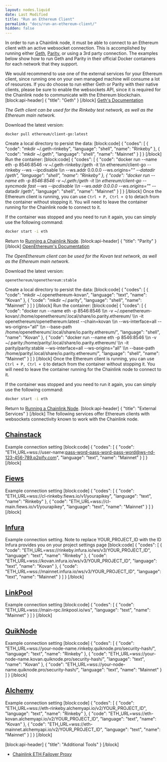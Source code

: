 ```yaml
---
layout: nodes.liquid
date: Last Modified
title: "Run an Ethereum Client"
permalink: "docs/run-an-ethereum-client/"
hidden: false
---
```

In order to run a Chainlink node, it must be able to connect to an Ethereum client with an active websocket connection. This is accomplished by running either <a href="https://geth.ethereum.org/" target="_blank" rel="noreferrer, noopener">Geth</a>, <a href="https://www.parity.io/" target="_blank" rel="noreferrer, noopener">Parity</a>, or using a 3rd party connection. The examples below show how to run Geth and Parity in their official Docker containers for each network that they support.

We would recommend to use one of the external services for your Ethereum client, since running one on your own managed machine will consume a lot of resources. If you do choose to run either Geth or Parity with their native clients, please be sure to enable the websockets API, since it is required for the Chainlink node to communicate with the Ethereum blockchain.
[block:api-header]
{
  "title": "Geth"
}
[/block]
<a href="https://geth.ethereum.org/docs/" target="_blank">Geth's Documentation</a>

*The Geth client can be used for the Rinkeby test network, as well as the Ethereum main network.*

Download the latest version:

```
docker pull ethereum/client-go:latest
```

Create a local directory to persist the data:
[block:code]
{
  "codes": [
    {
      "code": "mkdir ~/.geth-rinkeby",
      "language": "shell",
      "name": "Rinkeby"
    },
    {
      "code": "mkdir ~/.geth",
      "language": "shell",
      "name": "Mainnet"
    }
  ]
}
[/block]
Run the container:
[block:code]
{
  "codes": [
    {
      "code": "docker run --name eth -p 8546:8546 -v ~/.geth-rinkeby:/geth -it \\\n           ethereum/client-go --rinkeby --ws --ipcdisable \\\n           --ws.addr 0.0.0.0 --ws.origins=\"*\" --datadir /geth",
      "language": "shell",
      "name": "Rinkeby"
    },
    {
      "code": "docker run --name eth -p 8546:8546 -v ~/.geth:/geth -it \\\n           ethereum/client-go --syncmode fast --ws --ipcdisable \\\n           --ws.addr 0.0.0.0 --ws.origins=\"*\" --datadir /geth",
      "language": "shell",
      "name": "Mainnet"
    }
  ]
}
[/block]
Once the Ethereum client is running, you can use `Ctrl + P, Ctrl + Q` to detach from the container without stopping it. You will need to leave the container running for the Chainlink node to connect to it.

If the container was stopped and you need to run it again, you can simply use the following command:

```bash
docker start -i eth
```

Return to [Running a Chainlink Node](../running-a-chainlink-node).
[block:api-header]
{
  "title": "Parity"
}
[/block]
<a href="https://openethereum.github.io/index" target="_blank">OpenEthereum's Documentation</a>

*The OpenEthereum client can be used for the Kovan test network, as well as the Ethereum main network.*

Download the latest version:

```
openethereum/openethereum:stable
```

Create a local directory to persist the data:
[block:code]
{
  "codes": [
    {
      "code": "mkdir ~/.openethereum-kovan",
      "language": "text",
      "name": "Kovan"
    },
    {
      "code": "mkdir ~/.parity",
      "language": "shell",
      "name": "Mainnet"
    }
  ]
}
[/block]
Run the container:
[block:code]
{
  "codes": [
    {
      "code": "docker run --name eth -p 8546:8546 \\\n           -v ~/.openethereum-kovan/:/home/openethereum/.local/share/io.parity.ethereum/ \\\n           -it openethereum/openethereum:latest --chain=kovan \\\n           --ws-interface=all --ws-origins=\"all\" \\\n           --base-path /home/openethereum/.local/share/io.parity.ethereum/",
      "language": "shell",
      "name": "Kovan"
    },
    {
      "code": "docker run --name eth -p 8546:8546 \\\n           -v ~/.parity:/home/parity/.local/share/io.parity.ethereum/ \\\n           -it parity/parity:stable --ws-interface=all --ws-origins=\"all\" \\\n           --base-path /home/parity/.local/share/io.parity.ethereum/",
      "language": "shell",
      "name": "Mainnet"
    }
  ]
}
[/block]
Once the Ethereum client is running, you can use `Ctrl + P, Ctrl + Q` to detach from the container without stopping it. You will need to leave the container running for the Chainlink node to connect to it.

If the container was stopped and you need to run it again, you can simply use the following command:

```bash
docker start -i eth
```

Return to [Running a Chainlink Node](../running-a-chainlink-node).
[block:api-header]
{
  "title": "External Services"
}
[/block]
The following services offer Ethereum clients with websockets connectivity known to work with the Chainlink node.

## <a href="https://support.chainstack.com/hc/en-us/articles/900001664463-Setting-up-a-Chainlink-node-with-an-Ethereum-node-provided-by-Chainstack" target="_blank">Chainstack</a>

Example connection setting
[block:code]
{
  "codes": [
    {
      "code": "ETH_URL=wss://user-name:pass-word-pass-word-pass-word@ws-nd-123-456-789.p2pify.com",
      "language": "text",
      "name": "Mainnet"
    }
  ]
}
[/block]
## <a href="https://docs.fiews.io/docs/getting-started" target="_blank">Fiews</a>

Example connection setting
[block:code]
{
  "codes": [
    {
      "code": "ETH_URL=wss://cl-rinkeby.fiews.io/v1/yourapikey",
      "language": "text",
      "name": "Rinkeby"
    },
    {
      "code": "ETH_URL=wss://cl-main.fiews.io/v1/yourapikey",
      "language": "text",
      "name": "Mainnet"
    }
  ]
}
[/block]
## <a href="https://infura.io/docs/ethereum/wss/introduction.md" target="_blank">Infura</a>

Example connection setting. Note to replace YOUR_PROJECT_ID with the ID Infura provides you on your project settings page
[block:code]
{
  "codes": [
    {
      "code": "ETH_URL=wss://rinkeby.infura.io/ws/v3/YOUR_PROJECT_ID",
      "language": "text",
      "name": "Rinkeby"
    },
    {
      "code": "ETH_URL=wss://kovan.infura.io/ws/v3/YOUR_PROJECT_ID",
      "language": "text",
      "name": "Kovan"
    },
    {
      "code": "ETH_URL=wss://mainnet.infura.io/ws/v3/YOUR_PROJECT_ID",
      "language": "text",
      "name": "Mainnet"
    }
  ]
}
[/block]
## <a href="https://docs.linkpool.io/docs/websocket_main" target="_blank">LinkPool</a>

Example connection setting
[block:code]
{
  "codes": [
    {
      "code": "ETH_URL=wss://main-rpc.linkpool.io/ws",
      "language": "text",
      "name": "Mainnet"
    }
  ]
}
[/block]
## <a href="https://www.quiknode.io" target="_blank">QuikNode</a>

Example connection setting
[block:code]
{
  "codes": [
    {
      "code": "ETH_URL=wss://your-node-name.rinkeby.quiknode.pro/security-hash/",
      "language": "text",
      "name": "Rinkeby"
    },
    {
      "code": "ETH_URL=wss://your-node-name.kovan.quiknode.pro/security-hash/",
      "language": "text",
      "name": "Kovan"
    },
    {
      "code": "ETH_URL=wss://your-node-name.quiknode.pro/security-hash/",
      "language": "text",
      "name": "Mainnet"
    }
  ]
}
[/block]
## <a href="https://www.alchemyapi.io/" target="_blank">Alchemy</a>

Example connection setting
[block:code]
{
  "codes": [
    {
      "code": "ETH_URL=wss://eth-rinkeby.alchemyapi.io/v2/YOUR_PROJECT_ID",
      "language": "text",
      "name": "Rinkeby"
    },
    {
      "code": "ETH_URL=wss://eth-kovan.alchemyapi.io/v2/YOUR_PROJECT_ID",
      "language": "text",
      "name": "Kovan"
    },
    {
      "code": "ETH_URL=wss://eth-mainnet.alchemyapi.io/v2/YOUR_PROJECT_ID",
      "language": "text",
      "name": "Mainnet"
    }
  ]
}
[/block]

[block:api-header]
{
  "title": "Additional Tools"
}
[/block]
- <a href="https://github.com/Fiews/ChainlinkEthFailover" target="_blank">Chainlink ETH Failover Proxy</a>